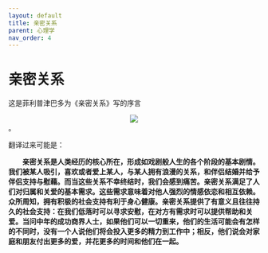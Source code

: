 ```yaml
---
layout: default
title: 亲密关系
parent: 心理学
nav_order: 4
---
```


# 亲密关系

这是菲利普津巴多为《亲密关系》写的序言  

<div style="text-align:center"><img src="https://pic2.zhimg.com/80/v2-c3160ec52465fa3f11465bb66b692ded_1440w.jpg" align=center/></div>。

翻译过来可能是：  

**&emsp;&emsp;亲密关系是人类经历的核心所在，形成如戏剧般人生的各个阶段的基本剧情。我们被某人吸引，喜欢或者爱上某人，与某人拥有浪漫的关系，和伴侣结婚并给予伴侣支持与慰藉。而当这些关系不幸终结时，我们会感到痛苦。亲密关系满足了人们对归属和关爱的基本需求。这些需求意味着对他人强烈的情感依恋和相互依赖。众所周知，拥有积极的社会支持有利于身心健康。亲密关系提供了有意义且往往持久的社会支持：在我们低落时可以寻求安慰，在对方有需求时可以提供帮助和关爱。当问中年的成功商界人士，如果他们可以一切重来，他们的生活可能会有怎样的不同时，没有一个人说他们将会投入更多的精力到工作中；相反，他们说会对家庭和朋友付出更多的爱，并花更多的时间和他们在一起。**  
